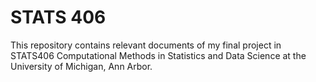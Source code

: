 # STATS 406

This repository contains relevant documents of my final project in STATS406 Computational Methods in Statistics and Data Science at the University of Michigan, Ann Arbor.
